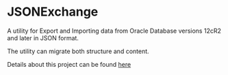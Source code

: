 # JSONExchange
A utility for Export and Importing data from Oracle Database versions 12cR2 and later in JSON format.

The utility can migrate both structure and content. 

Details about this project can be found [here](http://markddrake.github.io/JSONExchange)

